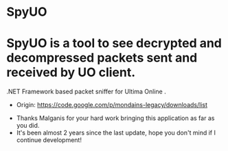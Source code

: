 # SpyUO
SpyUO is a tool to see decrypted and decompressed packets sent and received by UO client.
=====

.NET Framework based packet sniffer for Ultima Online
.

+ Origin: https://code.google.com/p/mondains-legacy/downloads/list

- Thanks Malganis for your hard work bringing this application as far as you did.
- It's been almost 2 years since the last update, hope you don't mind if I continue development!
